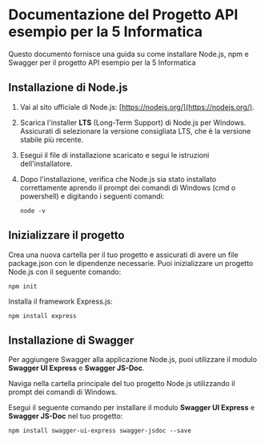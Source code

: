 # Documentazione del Progetto API esempio per la 5 Informatica

Questo documento fornisce una guida su come installare Node.js, npm e Swagger per il progetto API esempio per la 5 Informatica

## Installazione di Node.js

1. Vai al sito ufficiale di Node.js: [https://nodejs.org/](https://nodejs.org/).

2. Scarica l'installer **LTS** (Long-Term Support) di Node.js per Windows. Assicurati di selezionare la versione consigliata LTS, che è la versione stabile più recente.

3. Esegui il file di installazione scaricato e segui le istruzioni dell'installatore.

4. Dopo l'installazione, verifica che Node.js sia stato installato correttamente aprendo il prompt dei comandi di Windows (cmd o powershell) e digitando i seguenti comandi:

   ```shell
   node -v
   ```
   
## Inizializzare il progetto 

Crea una nuova cartella per il tuo progetto e assicurati di avere un file package.json con le dipendenze necessarie. Puoi inizializzare un progetto Node.js con il seguente comando:

   ```shell
   npm init
   ```

Installa il framework Express.js:

   ```shell
   npm install express
   ```

## Installazione di Swagger

Per aggiungere Swagger alla applicazione Node.js, puoi utilizzare il modulo **Swagger UI Express** e **Swagger JS-Doc**.

Naviga nella cartella principale del tuo progetto Node.js utilizzando il prompt dei comandi di Windows.

Esegui il seguente comando per installare il modulo **Swagger UI Express** e **Swagger JS-Doc** nel tuo progetto:

  ```shell
  npm install swagger-ui-express swagger-jsdoc --save
   ```

